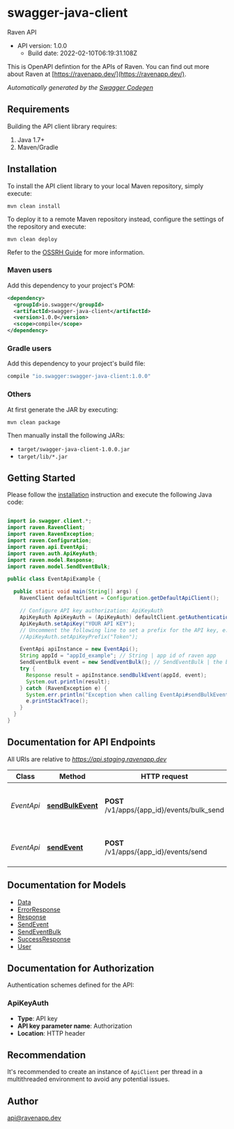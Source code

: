 # swagger-java-client

Raven API
- API version: 1.0.0
  - Build date: 2022-02-10T06:19:31.108Z

This is OpenAPI defintion for the APIs of Raven.  You can find out more about Raven at [https://ravenapp.dev/](https://ravenapp.dev/).


*Automatically generated by the [Swagger Codegen](https://github.com/swagger-api/swagger-codegen)*


## Requirements

Building the API client library requires:
1. Java 1.7+
2. Maven/Gradle

## Installation

To install the API client library to your local Maven repository, simply execute:

```shell
mvn clean install
```

To deploy it to a remote Maven repository instead, configure the settings of the repository and execute:

```shell
mvn clean deploy
```

Refer to the [OSSRH Guide](http://central.sonatype.org/pages/ossrh-guide.html) for more information.

### Maven users

Add this dependency to your project's POM:

```xml
<dependency>
  <groupId>io.swagger</groupId>
  <artifactId>swagger-java-client</artifactId>
  <version>1.0.0</version>
  <scope>compile</scope>
</dependency>
```

### Gradle users

Add this dependency to your project's build file:

```groovy
compile "io.swagger:swagger-java-client:1.0.0"
```

### Others

At first generate the JAR by executing:

```shell
mvn clean package
```

Then manually install the following JARs:

* `target/swagger-java-client-1.0.0.jar`
* `target/lib/*.jar`

## Getting Started

Please follow the [installation](#installation) instruction and execute the following Java code:

```java

import io.swagger.client.*;
import raven.RavenClient;
import raven.RavenException;
import raven.Configuration;
import raven.api.EventApi;
import raven.auth.ApiKeyAuth;
import raven.model.Response;
import raven.model.SendEventBulk;

public class EventApiExample {

  public static void main(String[] args) {
    RavenClient defaultClient = Configuration.getDefaultApiClient();

    // Configure API key authorization: ApiKeyAuth
    ApiKeyAuth ApiKeyAuth = (ApiKeyAuth) defaultClient.getAuthentication("ApiKeyAuth");
    ApiKeyAuth.setApiKey("YOUR API KEY");
    // Uncomment the following line to set a prefix for the API key, e.g. "Token" (defaults to null)
    //ApiKeyAuth.setApiKeyPrefix("Token");

    EventApi apiInstance = new EventApi();
    String appId = "appId_example"; // String | app id of raven app
    SendEventBulk event = new SendEventBulk(); // SendEventBulk | the body for the event that has to be triggered
    try {
      Response result = apiInstance.sendBulkEvent(appId, event);
      System.out.println(result);
    } catch (RavenException e) {
      System.err.println("Exception when calling EventApi#sendBulkEvent");
      e.printStackTrace();
    }
  }
}

```

## Documentation for API Endpoints

All URIs are relative to *https://api.staging.ravenapp.dev*

Class | Method | HTTP request | Description
------------ | ------------- | ------------- | -------------
*EventApi* | [**sendBulkEvent**](docs/EventApi.md#sendBulkEvent) | **POST** /v1/apps/{app_id}/events/bulk_send | sends the event in bulk to all the clients specified
*EventApi* | [**sendEvent**](docs/EventApi.md#sendEvent) | **POST** /v1/apps/{app_id}/events/send | sends the event to the client specified


## Documentation for Models

 - [Data](docs/Data.md)
 - [ErrorResponse](docs/ErrorResponse.md)
 - [Response](docs/Response.md)
 - [SendEvent](docs/SendEvent.md)
 - [SendEventBulk](docs/SendEventBulk.md)
 - [SuccessResponse](docs/SuccessResponse.md)
 - [User](docs/User.md)


## Documentation for Authorization

Authentication schemes defined for the API:
### ApiKeyAuth

- **Type**: API key
- **API key parameter name**: Authorization
- **Location**: HTTP header


## Recommendation

It's recommended to create an instance of `ApiClient` per thread in a multithreaded environment to avoid any potential issues.

## Author

api@ravenapp.dev

